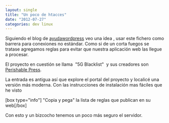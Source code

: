 ```yaml
---
layout: single
title: "Un poco de htacces"
date: "2012-07-27"
categories: dev linux
---
```


Siguiendo el blog de [ayudawordpress](https://ayudawordpress.com/usa-htaccess-como-firewall/ "htaccess-como-firewall") veo una idea , usar este fichero como barrera para conexiones no estándar. Como si de un corta fuegos se tratase agregamos reglas para evitar que nuestra aplicación web las llegue a procesar.

El proyecto en cuestión se llama  "5G Blacklist"  y sus creadores son [Perishable Press](https://perishablepress.com).

La entrada es antigua así que explore el portal del proyecto y localicé una versión más moderna. Con las instrucciones de instalación mas fáciles que he visto

\[box type="info"\] "Copia y pega" la lista de reglas que publican en su web\[/box\]

Con esto y un bizcocho tenemos un poco más seguro el servidor.
